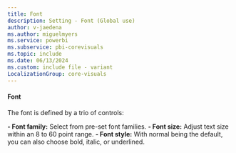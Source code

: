 ```yaml
---
title: Font
description: Setting - Font (Global use)
author: v-jaedena
ms.author: miguelmyers
ms.service: powerbi
ms.subservice: pbi-corevisuals
ms.topic: include
ms.date: 06/13/2024
ms.custom: include file - variant
LocalizationGroup: core-visuals
---
```

#### Font

The font is defined by a trio of controls:

**- Font family:** Select from pre-set font families.
**- Font size:** Adjust text size within an 8 to 60 point range.
**- Font style:** With normal being the default, you can also choose  bold, italic, or underlined.
